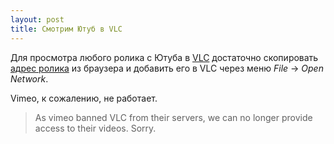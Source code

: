 ```yaml
---
layout: post
title: Смотрим Ютуб в VLC
---
```


Для просмотра любого ролика с Ютуба в [VLC](http://www.videolan.org/vlc/index.html) достаточно скопировать [адрес ролика](http://www.youtube.com/watch?v=9oI27uSzxNQ) из браузера и добавить его в VLC через меню *File* → *Open Network*. 

Vimeo, к сожалению, не работает.
> As vimeo banned VLC from their servers, we can no longer provide access to their videos. Sorry.
